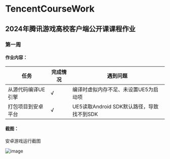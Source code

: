 # TencentCourseWork
## 2024年腾讯游戏高校客户端公开课课程作业
### 第一周
#### 作业内容：
| 任务      | 完成情况 | 遇到问题 |
| ----------- | ----------- |--------|
| 从源代码编译UE引擎      | √       |编译时虚拟内存不足、未设置UE5为启动项 |
| 打包项目到安卓平台   | √        |UE5读取Android SDK默认路径，导致找不到SDK |

#### 截图：
安卓游戏运行截图

![image](https://github.com/SunnyCloude/TencentCourseWork/blob/main/WorkImage/android_app.jpg)